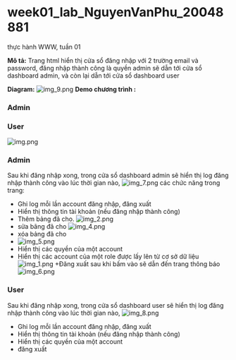 # week01_lab_NguyenVanPhu_20048881
thực hành WWW, tuần 01

**Mô tả:** Trang html hiển thị cửa sổ đăng nhập với 2 trường email và password,
đăng nhập thành công là quyền admin sẽ dẫn tới cửa sổ dashboard admin,
và còn lại dẫn tới cửa sổ dashboard user

**Diagram:**
![img_9.png](img_9.png)
**Demo chương trình :**
### Admin
### User
![img.png](img.png)


### Admin
Sau khi đăng nhập xong, trong cửa sổ dashboard admin sẽ hiển thị 
log đăng nhập thành công vào lúc thời gian nào, 
![img_7.png](img_7.png)
các chức năng trong trang:
+ Ghi log mỗi lần account đăng nhập, đăng xuất
+ Hiển thị thông tin tài khoản (nếu đăng nhập thành công)
+ Thêm bảng đã cho.
![img_2.png](img_2.png)
+ sửa bãng đã cho 
![img_4.png](img_4.png)
+ xóa bảng đã cho
+ ![img_5.png](img_5.png)
+ Hiển thị các quyền của một account 
+ Hiển thị các account của một role được lấy lên từ cơ sở dữ liệu
![img_1.png](img_1.png)
+Đăng xuất sau khi bấm vào sẽ dẫn đến trang thông báo
![img_6.png](img_6.png)


### User
Sau khi đăng nhập xong, trong cửa sổ dashboard user sẽ hiển thị
log đăng nhập thành công vào lúc thời gian nào, 
![img_8.png](img_8.png)
+ Ghi log mỗi lần account đăng nhập, đăng xuất
+ Hiển thị thông tin tài khoản (nếu đăng nhập thành công)
+ Hiển thị các quyền của một account
+ đăng xuất 
